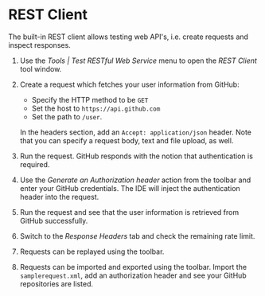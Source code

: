 # REST Client

The built-in REST client allows testing web API's, i.e. create requests and inspect responses.

1. Use the _Tools | Test RESTful Web Service_ menu to open the _REST Client_ tool window.
2. Create a request which fetches your user information from GitHub:
    * Specify the HTTP method to be `GET`
    * Set the host to `https://api.github.com`
    * Set the path to `/user`.
    
    In the headers section, add an `Accept: application/json` header.
   Note that you can specify a request body, text and file upload, as well.
3. Run the request. GitHub responds with the notion that authentication is required.
4. Use the _Generate an Authorization header_ action from the toolbar and  enter your GitHub credentials. The IDE will inject the authentication header into the request.
5. Run the request and see that the user information is retrieved from GitHub successfully.
6. Switch to the _Response Headers_ tab and check the remaining rate limit.
7. Requests can be replayed using the toolbar.
8. Requests can be imported and exported using the toolbar. Import the `samplerequest.xml`, add an authorization header and see your GitHub repositories are listed.